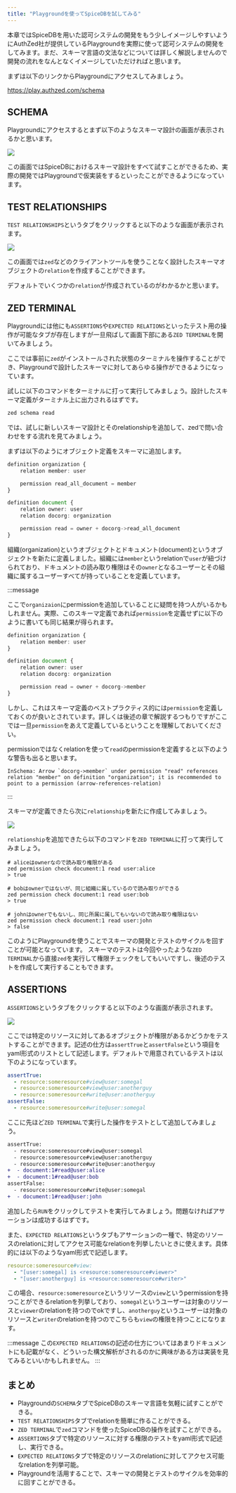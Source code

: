 ```yaml
---
title: "Playgroundを使ってSpiceDBを試してみる"
---
```


本章ではSpiceDBを用いた認可システムの開発をもう少しイメージしやすいようにAuthZed社が提供しているPlaygroundを実際に使って認可システムの開発をしてみます。まだ、スキーマ言語の文法などについては詳しく解説しませんので開発の流れをなんとなくイメージしていただければと思います。

まずは以下のリンクからPlaygroundにアクセスしてみましょう。

https://play.authzed.com/schema

## SCHEMA

Playgroundにアクセスするとまず以下のようなスキーマ設計の画面が表示されるかと思います。

![](https://storage.googleapis.com/zenn-user-upload/91113aa07932-20250510.png)

この画面ではSpiceDBにおけるスキーマ設計をすべて試すことができるため、実際の開発ではPlaygroundで仮実装をするといったことができるようになっています。

## TEST RELATIONSHIPS

`TEST RELATIONSHIPS`というタブをクリックすると以下のような画面が表示されます。

![](https://storage.googleapis.com/zenn-user-upload/42d783a3efc9-20250510.png)

この画面では`zed`などのクライアントツールを使うことなく設計したスキーマオブジェクトの`relation`を作成することができます。

デフォルトでいくつかの`relation`が作成されているのがわかるかと思います。

## ZED TERMINAL

Playgroundには他にも`ASSERTIONS`や`EXPECTED RELATIONS`といったテスト用の操作が可能なタブが存在しますが一旦飛ばして画面下部にある`ZED TERMINAL`を開いてみましょう。

ここでは事前に`zed`がインストールされた状態のターミナルを操作することができ、Playgroundで設計したスキーマに対してあらゆる操作ができるようになっています。

試しに以下のコマンドをターミナルに打って実行してみましょう。設計したスキーマ定義がターミナル上に出力されるはずです。

```bash
zed schema read
```

では、試しに新しいスキーマ設計とそのrelationshipを追加して、zedで問い合わせをする流れを見てみましょう。

まずは以下のようにオブジェクト定義をスキーマに追加します。

```ts
definition organization {
    relation member: user

    permission read_all_document = member
}

definition document {
    relation owner: user
    relation docorg: organization

    permission read = owner + docorg->read_all_document
}

```

組織(organization)というオブジェクトとドキュメント(document)というオブジェクトを新たに定義しました。組織には`member`というrelationで`user`が紐づけられており、ドキュメントの読み取り権限はその`owner`となるユーザーとその組織に属するユーザーすべてが持っていることを定義しています。

:::message

ここで`organizaion`にpermissionを追加していることに疑問を持つ人がいるかもしれません。実際、このスキーマ定義であれば`permission`を定義せずに以下のように書いても同じ結果が得られます。

```ts
definition organization {
    relation member: user
}

definition document {
    relation owner: user
    relation docorg: organization

    permission read = owner + docorg->member
}
```

しかし、これはスキーマ定義のベストプラクティス的には`permission`を定義しておくのが良いとされています。詳しくは後述の章で解説するつもりですがここでは一旦`permission`をあえて定義しているということを理解しておいてください。

permissionではなくrelationを使って`read`のpermissionを定義すると以下のような警告も出ると思います。

```
InSchema: Arrow `docorg->member` under permission "read" references relation "member" on definition "organization"; it is recommended to point to a permission (arrow-references-relation)
```

:::

スキーマが定義できたら次に`relationship`を新たに作成してみましょう。

![](https://storage.googleapis.com/zenn-user-upload/709ae4d28e23-20250519.png)

`relationship`を追加できたら以下のコマンドを`ZED TERMINAL`に打って実行してみましょう。

```
# aliceはownerなので読み取り権限がある
zed permission check document:1 read user:alice
> true

# bobはownerではないが、同じ組織に属しているので読み取りができる
zed permission check document:1 read user:bob
> true

# johnはownerでもないし、同じ所属に属してもいないので読み取り権限はない
zed permission check document:1 read user:john
> false
```

このようにPlaygroundを使うことでスキーマの開発とテストのサイクルを回すことが可能となっています。
スキーマのテストは今回やったような`ZED TERMINAL`から直接`zed`を実行して権限チェックをしてもいいですし、後述のテストを作成して実行することもできます。

## ASSERTIONS

`ASSERTIONS`というタブをクリックすると以下のような画面が表示されます。

![](https://storage.googleapis.com/zenn-user-upload/70724c56cd90-20250519.png)

ここでは特定のリソースに対してあるオブジェクトが権限があるかどうかをテストすることができます。記述の仕方は`assertTrue`と`assertFalse`という項目をyaml形式のリストとして記述します。デフォルトで用意されているテストは以下のようになっています。

```yaml
assertTrue:
  - resource:someresource#view@user:somegal
  - resource:someresource#view@user:anotherguy
  - resource:someresource#write@user:anotherguy
assertFalse:
  - resource:someresource#write@user:somegal
```

ここに先ほど`ZED TERMINAL`で実行した操作をテストとして追加してみましょう。

```diff yaml
assertTrue:
  - resource:someresource#view@user:somegal
  - resource:someresource#view@user:anotherguy
  - resource:someresource#write@user:anotherguy
+  - document:1#read@user:alice
+  - document:1#read@user:bob
assertFalse:
  - resource:someresource#write@user:somegal
+  - document:1#read@user:john
```

追加したら`RUN`をクリックしてテストを実行してみましょう。問題なければアサーションは成功するはずです。

また、`EXPECTED RELATIONS`というタブもアサーションの一種で、特定のリソースのrelationに対してアクセス可能なrelationを列挙したいときに使えます。具体的には以下のようなyaml形式で記述します。

```yaml
resource:someresource#view:
  - "[user:somegal] is <resource:someresource#viewer>"
  - "[user:anotherguy] is <resource:someresource#writer>"
```

この場合、`resource:someresource`というリソースの`view`というpermissionを持つことができるrelationを列挙しており、`somegal`というユーザーは対象のリソースと`viewer`のrelationを持つのでokですし、`anotherguy`というユーザーは対象のリソースと`writer`のrelationを持つのでこちらも`view`の権限を持つことになります。

:::message
この`EXPECTED RELATIONS`の記述の仕方についてはあまりドキュメントにも記載がなく、どういった構文解析がされるのかに興味がある方は実装を見てみるといいかもしれません。
:::

## まとめ

- Playgroundの`SCHEMA`タブでSpiceDBのスキーマ言語を気軽に試すことができる。
- `TEST RELATIONSHIPS`タブでrelationを簡単に作ることができる。
- `ZED TERMINAL`で`zed`コマンドを使ったSpiceDBの操作を試すことができる。
- `ASSERTIONS`タブで特定のリソースに対する権限のテストをyaml形式で記述し、実行できる。
- `EXPECTED RELATIONS`タブで特定のリソースのrelationに対してアクセス可能なrelationを列挙可能。
- Playgroundを活用することで、スキーマの開発とテストのサイクルを効率的に回すことができる。
